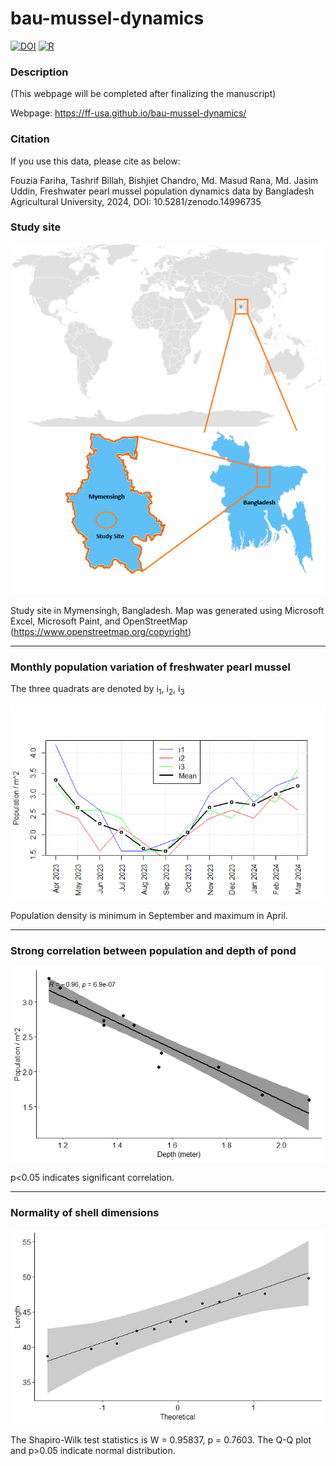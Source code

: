 # bau-mussel-dynamics

[![DOI](https://zenodo.org/badge/DOI/10.5281/zenodo.14996735.svg)](https://doi.org/10.5) [![R](https://img.shields.io/badge/R-4.4.2-green.svg)]()

### Description

(This webpage will be completed after finalizing the manuscript)

Webpage: https://ff-usa.github.io/bau-mussel-dynamics/

### Citation

If you use this data, please cite as below:

Fouzia Fariha, Tashrif Billah, Bishjiet Chandro, Md. Masud Rana, Md. Jasim Uddin, Freshwater pearl mussel population dynamics data by Bangladesh Agricultural University, 2024, DOI: 10.5281/zenodo.14996735


### Study site

![](canvas_6.5x8_annot.png)

Study site in Mymensingh, Bangladesh. Map was generated using Microsoft Excel, Microsoft Paint, and OpenStreetMap (https://www.openstreetmap.org/copyright)

---

### Monthly population variation of freshwater pearl mussel

The three quadrats are denoted by i<sub>1</sub>, i<sub>2</sub>, i<sub>3</sub>

![](population.png)

Population density is minimum in September and maximum in April.

---

### Strong correlation between population and depth of pond

![](corr_population_depth.png)

p<0.05 indicates significant correlation.

---

### Normality of shell dimensions

![](qqplot_length.png)

The Shapiro-Wilk test statistics is W = 0.95837, p = 0.7603. The Q-Q plot and p>0.05 indicate normal distribution.
